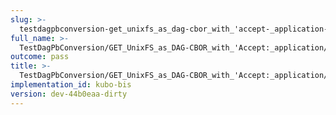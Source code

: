 ```yaml
---
slug: >-
  testdagpbconversion-get_unixfs_as_dag-cbor_with_'accept-_application-vnd-ipld-dag-cbor'_converts_to_the_expected_content-type
full_name: >-
  TestDagPbConversion/GET_UnixFS_as_DAG-CBOR_with_'Accept:_application/vnd.ipld.dag-cbor'_converts_to_the_expected_Content-Type
outcome: pass
title: >-
  TestDagPbConversion/GET_UnixFS_as_DAG-CBOR_with_'Accept:_application/vnd.ipld.dag-cbor'_converts_to_the_expected_Content-Type
implementation_id: kubo-bis
version: dev-44b0eaa-dirty
---
```


